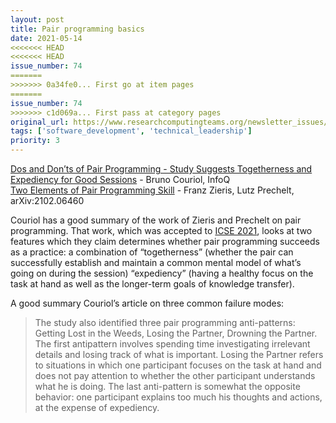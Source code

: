 ```yaml
---
layout: post
title: Pair programming basics
date: 2021-05-14
<<<<<<< HEAD
<<<<<<< HEAD
issue_number: 74
=======
>>>>>>> 0a34fe0... First go at item pages
=======
issue_number: 74
>>>>>>> c1d069a... First pass at category pages
original_url: https://www.researchcomputingteams.org/newsletter_issues/0074
tags: ['software_development', 'technical_leadership']
priority: 3
---
```


<!-- markdownlint-disable MD033 -->
<!-- markdownlint-disable MD041 -->
<!-- markdownlint-disable MD049 -->

[Dos and Don’ts of Pair Programming - Study Suggests Togetherness and Expediency for Good Sessions](https://www.infoq.com/news/2021/05/pair-programming-dos-donts-study/) - Bruno Couriol, InfoQ<br/>
[Two Elements of Pair Programming Skill](https://arxiv.org/abs/2102.06460) - Franz Zieris, Lutz Prechelt, arXiv:2102.06460

Couriol has a good summary of the work of Zieris and Prechelt on pair programming.   That work, which was accepted to [ICSE 2021](https://conf.researchr.org/home/icse-2021), looks at two features which they claim determines whether pair programming succeeds as a practice: a combination of “togetherness” (whether the pair can successfully establish and maintain a common mental model of what’s going on during the session) “expediency” (having a healthy focus on the task at hand as well as the longer-term goals of knowledge transfer).

A good summary Couriol’s article on three common failure modes:

> The study also identified three pair programming anti-patterns: Getting Lost in the Weeds, Losing the Partner, Drowning the Partner. The first antipattern involves spending time investigating irrelevant details and losing track of what is important. Losing the Partner refers to situations in which one participant focuses on the task at hand and does not pay attention to whether the other participant understands what he is doing. The last anti-pattern is somewhat the opposite behavior: one participant explains too much his thoughts and actions, at the expense of expediency.

